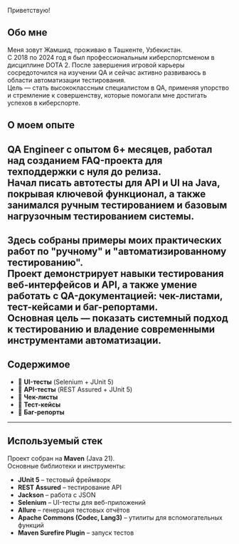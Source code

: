 Приветствую!  
## Обо мне
Меня зовут Жамшид, проживаю в Ташкенте, Узбекистан.  
С 2018 по 2024 год я был профессиональным киберспортсменом в дисциплине DOTA 2. После завершения игровой карьеры сосредоточился на изучении QA и сейчас активно развиваюсь в области автоматизации тестирования.  
Цель — стать высококлассным специалистом в QA, применяя упорство и стремление к совершенству, которые помогали мне достигать успехов в киберспорте.

##  О моем опыте
QA Engineer с опытом 6+ месяцев, работал над созданием FAQ-проекта для техподдержки с нуля до релиза.  
Начал писать автотесты для API и UI на Java, покрывая ключевой функционал, а также занимался ручным тестированием и базовым нагрузочным тестированием системы.
---
Здесь собраны примеры моих практических работ по "ручному" и "автоматизированному тестированию".  
Проект демонстрирует навыки тестирования веб-интерфейсов и API, а также умение работать с QA-документацией: чек-листами, тест-кейсами и баг-репортами.  
Основная цель — показать системный подход к тестированию и владение современными инструментами автоматизации.  
---

##  Содержимое
- 🔹 **UI-тесты** (Selenium + JUnit 5)  
- 🔹 **API-тесты** (REST Assured + JUnit 5)
- 🔹 **Чек-листы**
- 🔹 **Тест-кейсы**
- 🔹 **Баг-репорты**

---

##  Используемый стек
Проект собран на **Maven** (Java 21).  
Основные библиотеки и инструменты:  

-  **JUnit 5** – тестовый фреймворк  
-  **REST Assured** – тестирование API  
-  **Jackson** – работа с JSON  
-  **Selenium** – UI-тесты для веб-приложений  
-  **Allure** – генерация тестовых отчётов  
-  **Apache Commons (Codec, Lang3)** – утилиты для вспомогательных функций  
-  **Maven Surefire Plugin** – запуск тестов  
